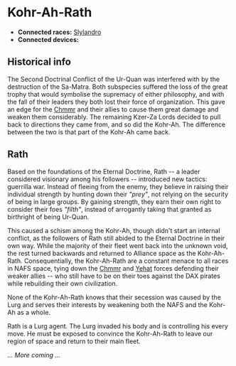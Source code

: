 # Kohr-Ah-Rath #

  * **Connected races:** [Slylandro](Slylandro.md)
  * **Connected devices:**

## Historical info ##

The Second Doctrinal Conflict of the Ur-Quan was interfered with by the destruction of the Sa-Matra. Both subspecies suffered the loss of the great trophy that would symbolise the supremacy of either philosophy, and with the fall of their leaders they both lost their force of organization. This gave an edge for the [Chmmr](Chmmr.md) and their allies to cause them great damage and weaken them considerably. The remaining Kzer-Za Lords decided to pull back to directions they came from, and so did the Kohr-Ah. The difference between the two is that part of the Kohr-Ah came back.

## Rath ##

Based on the foundations of the Eternal Doctrine, Rath -- a leader considered visionary among his followers -- introduced new tactics: guerrilla war. Instead of fleeing from the enemy, they believe in raising their individual strength by hunting down their _"prey"_, not relying on the security of being in large groups. By gaining strength, they earn their own right to consider their foes _"filth"_, instead of arrogantly taking that granted as birthright of being Ur-Quan.

This caused a schism among the Kohr-Ah, though didn't start an internal conflict, as the followers of Rath still abided to the Eternal Doctrine in their own way. While the majority of their fleet went back into the unknown void, the rest turned backwards and returned to Alliance space as the Kohr-Ah-Rath. Consequentially, the Kohr-Ah-Rath are a constant menace to all races in NAFS space, tying down the [Chmmr](Chmmr.md) and [Yehat](Yehat.md) forces defending their weaker allies -- who still have to be on their toes against the DAX pirates while rebuilding their own civilization.

None of the Kohr-Ah-Rath knows that their secession was caused by the Lurg and serves their interests by weakening both the NAFS and the Kohr-Ah as a whole.

Rath is a Lurg agent. The Lurg invaded his body and is controlling his every move. He must be exposed to convince the Kohr-Ah-Rath to leave our region of space and return to their main fleet.

_... More coming ..._